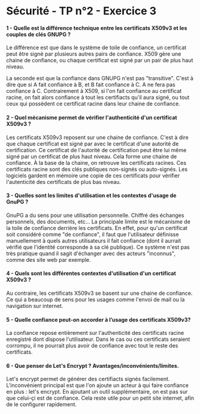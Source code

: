 # Sécurité - TP n°2 - Exercice 3

#### 1 - Quelle est la différence technique entre les certificats X509v3 et les couples de clés GNUPG ?

Le différence est que dans le système de toile de confiance, un certificat peut être signé par plusieurs autres pairs de confiance. X509 gère une chaine de confiance, ou chaque certificat est signé par un pair de plus haut niveau. 

La seconde est que la confiance dans GNUPG n'est pas "transitive". C'est à dire que si A fait confiance à B, et B fait confiance à C. A ne fera pas confiance à C. Contrairement à X509, si l'on fait confiance au certificat racine, on fait alors confiance à tout les certifiacts qu'il aura signé, ou tout ceux qui possèdent ce certificat racine dans leur chaine de confiance.

#### 2 - Quel mécanisme permet de vérifier l'authenticité d'un certificat X509v3 ?

Les certificats X509v3 reposent sur une chaine de confiance. C'est à dire que chaque certificat est signé par avec le certificat d'une autorité de certification. Ce certificat de l'autorité de certification peut être lui même signé par un certificat de plus haut niveau. Cela forme une chaine de confiance. À la base de la chaine, on retrouve les certificats racines. Ces certificats racine sont des clés publiques non-signés ou auto-signés. Les logiciels gardent en mémoire une copie de ces certificats pour vérifier l'autenticité des certificats de plus bas niveau.

#### 3 - Quelles sont les limites d'utilisation et les contextes d'usage de GnuPG ?

GnuPG a du sens pour une utilisation personnelle. Chiffré des échanges personnels, des documents, etc... La principale limite est le mécanisme de la toile de confiance derrière les certificats. En effet, pour qu'un certificat soit considéré comme "de confiance", il faut que l'utilisateur définisse manuellement à quels autres utilisateurs il fait confiance (dont il aurrait vérifié que l'identité corresponde à sa clé publique). Ce système n'est pas très pratique quand il sagit d'échanger avec des acteurs "inconnus", comme des site web par exemple.

#### 4 - Quels sont les différentes contextes d'utilisation d'un certificat X509v3 ?

Au contraire, les certificats  X509v3 se basent sur une chaine de confiance. Ce qui a beaucoup de sens pour les usages comme l'envoi de mail ou la navigation sur internet.

#### 5 - Quelle confiance peut-on accorder à l’usage des certificats X509v3?

La confiance repose entièrement sur l'authenticité des certificats racine enregistré dont dispose l'utilisateur. Dans le cas ou ces certificats seraient corrompu, il ne pourrait plus avoir de confiance avec tout le reste des certificats.

#### 6 - Que penser de Let's Encrypt ? Avantages/inconvénients/limites.

Let's encrypt permet de générer des certifiacts signés facilement. L'inconvénient principal est que l'on ajoute un acteur à qui faire confiance en plus : let's encrypt. En ajoutant un outil supplémentaire, on est pas sur que celui-çi est de confiance. Cela reste utile pour un petit site internet, afin de le configurer rapidement.